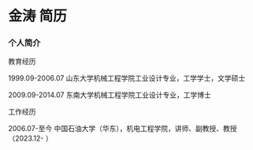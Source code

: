 # 金涛 简历

### 个人简介
教育经历
1999.09-2006.07 山东大学机械工程学院工业设计专业，工学学士，文学硕士
2009.09-2014.07 东南大学机械工程学院工业设计专业，工学博士
 
工作经历
2006.07-至今 中国石油大学（华东），机电工程学院，讲师、副教授、教授（2023.12- ）
